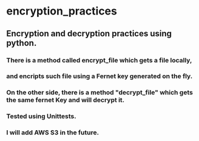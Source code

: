 # encryption_practices

## Encryption and decryption practices using python.

### There is a method called encrypt_file which gets a file locally,
### and encripts such file using a Fernet key generated on the fly.

### On the other side, there is a method "decrypt_file" which gets the same fernet Key and will decrypt it.
### Tested using Unittests.

### I will add AWS S3 in the future.
